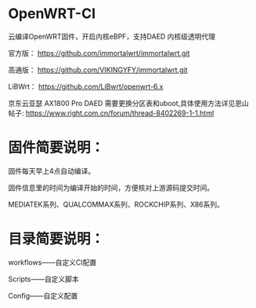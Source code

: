 # OpenWRT-CI 
云编译OpenWRT固件，开启内核eBPF，支持DAED 内核级透明代理

官方版：
https://github.com/immortalwrt/immortalwrt.git

高通版：
https://github.com/VIKINGYFY/immortalwrt.git

LiBWrt：
https://github.com/LiBwrt/openwrt-6.x

京东云亚瑟 AX1800 Pro DAED 需要更换分区表和uboot,具体使用方法详见恩山帖子:
https://www.right.com.cn/forum/thread-8402269-1-1.html

# 固件简要说明：

固件每天早上4点自动编译。

固件信息里的时间为编译开始的时间，方便核对上游源码提交时间。

MEDIATEK系列、QUALCOMMAX系列、ROCKCHIP系列、X86系列。

# 目录简要说明：

workflows——自定义CI配置

Scripts——自定义脚本

Config——自定义配置
